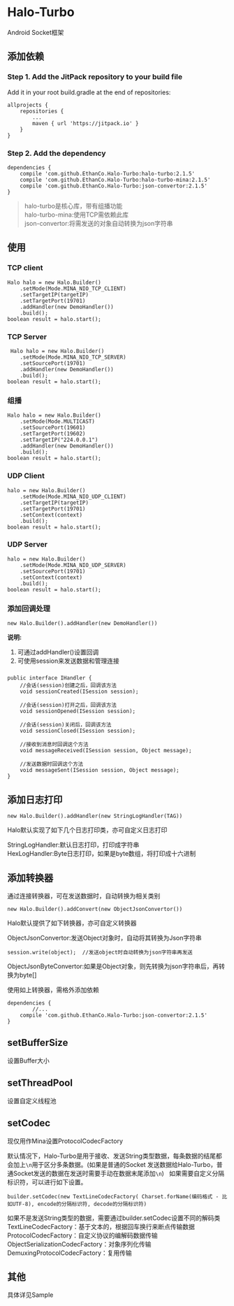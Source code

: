 # Halo-Turbo #
Android Socket框架  

## 添加依赖 ##
### Step 1. Add the JitPack repository to your build file  
Add it in your root build.gradle at the end of repositories:  

	allprojects {
		repositories {
			...
			maven { url 'https://jitpack.io' }
		}
	}  

### Step 2. Add the dependency  

	dependencies {
		compile 'com.github.EthanCo.Halo-Turbo:halo-turbo:2.1.5'
		compile 'com.github.EthanCo.Halo-Turbo:halo-turbo-mina:2.1.5'
		compile 'com.github.EthanCo.Halo-Turbo:json-convertor:2.1.5'
	}

> halo-turbo是核心库，带有组播功能  
> halo-turbo-mina:使用TCP需依赖此库  
> json-convertor:将需发送的对象自动转换为json字符串

## 使用 ##

### TCP client

	Halo halo = new Halo.Builder()
        .setMode(Mode.MINA_NIO_TCP_CLIENT)
        .setTargetIP(targetIP)
        .setTargetPort(19701)
        .addHandler(new DemoHandler())
        .build();  
	boolean result = halo.start();

### TCP Server  

	 Halo halo = new Halo.Builder()
        .setMode(Mode.MINA_NIO_TCP_SERVER)
        .setSourcePort(19701)
        .addHandler(new DemoHandler())
        .build();
	boolean result = halo.start();

### 组播  

	Halo halo = new Halo.Builder()
        .setMode(Mode.MULTICAST)
        .setSourcePort(19601)
        .setTargetPort(19602)
        .setTargetIP("224.0.0.1")
        .addHandler(new DemoHandler())
        .build();
	boolean result = halo.start();  

### UDP Client  

	halo = new Halo.Builder()
        .setMode(Mode.MINA_NIO_UDP_CLIENT)
        .setTargetIP(targetIP)
        .setTargetPort(19701)
        .setContext(context)
        .build();
	boolean result = halo.start(); 

### UDP Server
	
	halo = new Halo.Builder()
        .setMode(Mode.MINA_NIO_UDP_SERVER)
        .setSourcePort(19701)
        .setContext(context)
        .build();
	boolean result = halo.start();

### 添加回调处理  

	new Halo.Builder().addHandler(new DemoHandler())  

**说明:**  
1. 可通过addHandler()设置回调  
2. 可使用session来发送数据和管理连接  

#####
	public interface IHandler {
	    //会话(session)创建之后，回调该方法
	    void sessionCreated(ISession session);
	
	    //会话(session)打开之后，回调该方法
	    void sessionOpened(ISession session);
	
	    //会话(session)关闭后，回调该方法
	    void sessionClosed(ISession session);
	
	    //接收到消息时回调这个方法
	    void messageReceived(ISession session, Object message);
	
	    //发送数据时回调这个方法
	    void messageSent(ISession session, Object message);
	}  

## 添加日志打印  

	new Halo.Builder().addHandler(new StringLogHandler(TAG))  

Halo默认实现了如下几个日志打印类，亦可自定义日志打印  

StringLogHandler:默认日志打印，打印成字符串  
HexLogHandler:Byte日志打印，如果是byte数组，将打印成十六进制  

## 添加转换器  
通过连接转换器，可在发送数据时，自动转换为相关类别  

	new Halo.Builder().addConvert(new ObjectJsonConvertor())  

Halo默认提供了如下转换器，亦可自定义转换器  

ObjectJsonConvertor:发送Object对象时，自动将其转换为Json字符串  

	session.write(object);  //发送object时自动转换为json字符串再发送

ObjectJsonByteConvertor:如果是Object对象，则先转换为json字符串后，再转换为byte[]

使用如上转换器，需格外添加依赖  

	dependencies {
     		//...
		compile 'com.github.EthanCo.Halo-Turbo:json-convertor:2.1.5'
	}

## setBufferSize  
设置Buffer大小  

## setThreadPool  
设置自定义线程池  

## setCodec
现仅用作Mina设置ProtocolCodecFactory

默认情况下，Halo-Turbo是用于接收、发送String类型数据，每条数据的结尾都会加上`\n`用于区分多条数据。(如果是普通的Socket 发送数据给Halo-Turbo，普通Socket发送的数据在发送时需要手动在数据末尾添加`\n`)  
如果需要自定义分隔标识符，可以进行如下设置。  

	builder.setCodec(new TextLineCodecFactory( Charset.forName(编码格式 - 比如UTF-8), encode的分隔标识符, decode的分隔标识符)  

如果不是发送String类型的数据，需要通过builder.setCodec设置不同的解码类  
TextLineCodecFactory：基于文本的，根据回车换行来断点传输数据  
ProtocolCodecFactory：自定义协议的编解码数据传输  
ObjectSerializationCodecFactory：对象序列化传输  
DemuxingProtocolCodecFactory：复用传输  

## 其他  

具体详见Sample


